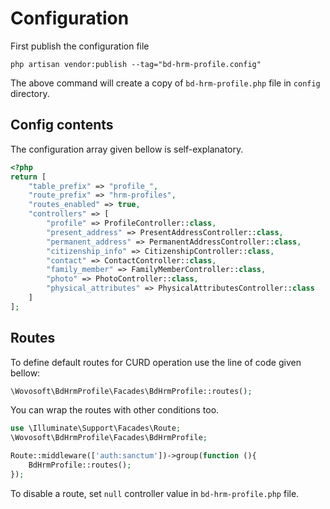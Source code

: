 # Configuration

First publish the configuration file

```shell
php artisan vendor:publish --tag="bd-hrm-profile.config"
```

The above command will create a copy of `bd-hrm-profile.php` file in `config` directory.

## Config contents

The configuration array given bellow is self-explanatory.

```php
<?php
return [
    "table_prefix" => "profile_",
    "route_prefix" => "hrm-profiles",
    "routes_enabled" => true,
    "controllers" => [
        "profile" => ProfileController::class,
        "present_address" => PresentAddressController::class,
        "permanent_address" => PermanentAddressController::class,
        "citizenship_info" => CitizenshipController::class,
        "contact" => ContactController::class,
        "family_member" => FamilyMemberController::class,
        "photo" => PhotoController::class,
        "physical_attributes" => PhysicalAttributesController::class
    ]
];
```

## Routes

To define default routes for CURD operation use the line of code given bellow:

```php
\Wovosoft\BdHrmProfile\Facades\BdHrmProfile::routes();
```

You can wrap the routes with other conditions too.

```php
use \Illuminate\Support\Facades\Route;
\Wovosoft\BdHrmProfile\Facades\BdHrmProfile;

Route::middleware(['auth:sanctum'])->group(function (){
    BdHrmProfile::routes();
});
```

To disable a route, set `null` controller value in `bd-hrm-profile.php` file.
